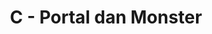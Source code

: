 ---
contest: Gemastik
year: 2021
round: Qualification
problem: C
title: C - Portal dan Monster
pdf: /contests/ICPCAJ/C - Portal dan Monster.pdf
---